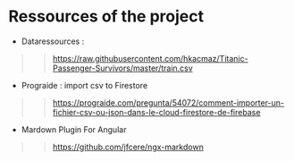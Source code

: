 # Ressources of the project

- Dataressources :
>> https://raw.githubusercontent.com/hkacmaz/Titanic-Passenger-Survivors/master/train.csv

- Prograide : import csv to Firestore
>> https://prograide.com/pregunta/54072/comment-importer-un-fichier-csv-ou-json-dans-le-cloud-firestore-de-firebase

- Mardown Plugin For Angular
>> https://github.com/jfcere/ngx-markdown
